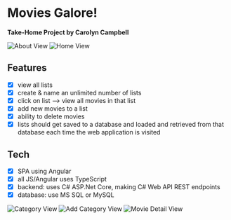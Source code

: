# Movies Galore!

**Take-Home Project by Carolyn Campbell**

![About View][aboutview]
![Home View][home]

## Features

- [x] view all lists
- [x] create & name an unlimited number of lists
- [x] click on list --> view all movies in that list
- [x] add new movies to a list
- [x] ability to delete movies
- [x] lists should get saved to a database and loaded and retrieved from that database each time the web application is visited

## Tech

- [x] SPA using Angular
- [x] all JS/Angular uses TypeScript
- [x] backend: uses C# ASP.Net Core, making C# Web API REST endpoints
- [x] database: use MS SQL or MySQL

![Category View][category]
![Add Category View][addcategory]
![Movie Detail View][moviedetail]

[aboutview]: https://github.com/carajean/src/MagnificentMovieMenu/angularApp/images/AboutView.jpg 'About'
[addcategory]: https://github.com/carajean/src/MagnificentMovieMenu/angularApp/images/AddCategoryView.jpg 'AddCategory'
[category]: https://github.com/carajean/src/MagnificentMovieMenu/angularApp/images/CategoryView.jpg 'Category'
[home]: https://github.com/carajean/src/MagnificentMovieMenu/angularApp/images/HomeView.jpg 'Home'
[moviedetail]: https://github.com/carajean/src/MagnificentMovieMenu/angularApp/images/MovieDetail.jpg 'MovieDetail'
